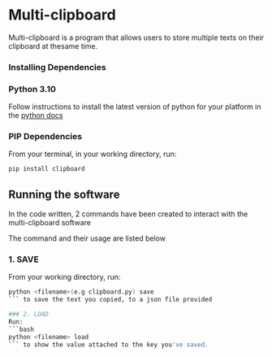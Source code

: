 # Multi-clipboard

Multi-clipboard is a program that allows users to store multiple texts on their clipboard at thesame time.

### Installing Dependencies

### Python 3.10

Follow instructions to install the latest version of python for your platform in the [python docs](https://docs.python.org/3/using/unix.html#getting-and-installing-the-latest-version-of-python)

### PIP Dependencies

From your terminal, in your working directory, run:

```bash
pip install clipboard
```

## Running the software

In the code written, 2 commands have been created to interact with the multi-clipboard software

The command and their usage are listed below

### 1. SAVE

From your working directory, run:
```bash
python <filename>(e.g clipboard.py) save
``` to save the text you copied, to a json file provided

### 2. LOAD
Run:
```bash
python <filename> load
``` to show the value attached to the key you've saved.
